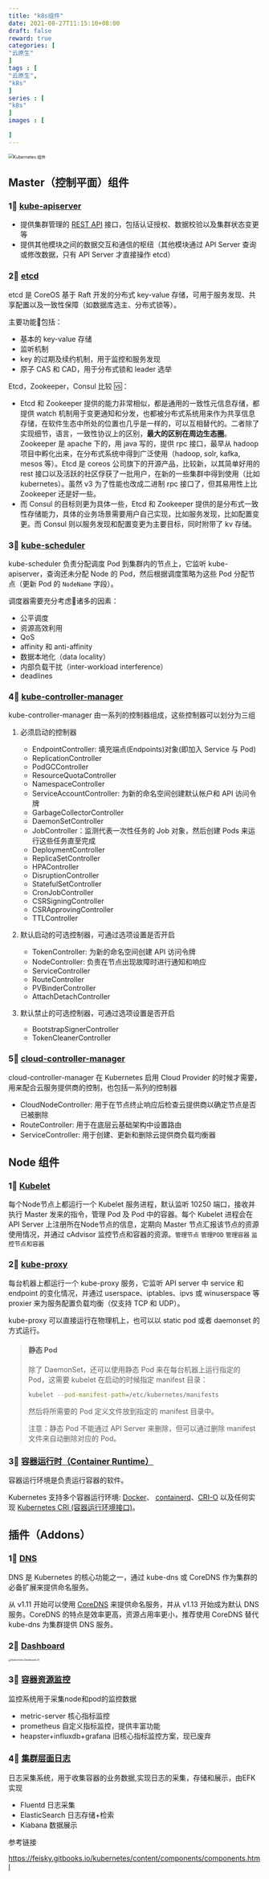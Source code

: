 ```yaml
---
title: "k8s组件"
date: 2021-08-27T11:15:10+08:00
draft: false
reward: true
categories: [
"云原生"
]
tags : [
"云原生",
"k8s"
]
series : [
"k8s"
]
images : [

]
---
```




<img src="http://cdn.tkaid.com/img/components-of-kubernetes.svg" alt="Kubernetes 组件" style="zoom: 60%;" />

## Master（控制平面）组件

### 1⃣️ [kube-apiserver](https://feisky.gitbooks.io/kubernetes/content/components/apiserver.html)

- 提供集群管理的 [REST API](https://kubernetes.io/docs/reference/generated/kubernetes-api/v1.21/) 接口，包括认证授权、数据校验以及集群状态变更等
- 提供其他模块之间的数据交互和通信的枢纽（其他模块通过 API Server 查询或修改数据，只有 API Server 才直接操作 etcd）

### 2⃣️ [etcd](https://feisky.gitbooks.io/kubernetes/content/components/etcd.html)

etcd 是 CoreOS 基于 Raft 开发的分布式 key-value 存储，可用于服务发现、共享配置以及一致性保障（如数据库选主、分布式锁等）。

 主要功能🔧包括：

- 基本的 key-value 存储
- 监听机制
- key 的过期及续约机制，用于监控和服务发现
- 原子 CAS 和 CAD，用于分布式锁和 leader 选举

 Etcd，Zookeeper，Consul 比较 🆚：

- Etcd 和 Zookeeper 提供的能力非常相似，都是通用的一致性元信息存储，都提供 watch 机制用于变更通知和分发，也都被分布式系统用来作为共享信息存储，在软件生态中所处的位置也几乎是一样的，可以互相替代的。二者除了实现细节，语言，一致性协议上的区别，**最大的区别在周边生态圈**。Zookeeper 是 apache 下的，用 java 写的，提供 rpc 接口，最早从 hadoop 项目中孵化出来，在分布式系统中得到广泛使用（hadoop, solr, kafka, mesos 等）。Etcd 是 coreos 公司旗下的开源产品，比较新，以其简单好用的 rest 接口以及活跃的社区俘获了一批用户，在新的一些集群中得到使用（比如 kubernetes）。虽然 v3 为了性能也改成二进制 rpc 接口了，但其易用性上比 Zookeeper 还是好一些。
- 而 Consul 的目标则更为具体一些，Etcd 和 Zookeeper 提供的是分布式一致性存储能力，具体的业务场景需要用户自己实现，比如服务发现，比如配置变更。而 Consul 则以服务发现和配置变更为主要目标，同时附带了 kv 存储。

### 3⃣️ [kube-scheduler](https://kubernetes.io/zh/docs/concepts/overview/components/)

kube-scheduler 负责分配调度 Pod 到集群内的节点上，它监听 kube-apiserver，查询还未分配 Node 的 Pod，然后根据调度策略为这些 Pod 分配节点（更新 Pod 的 `NodeName` 字段）。

调度器需要充分考虑🤔诸多的因素：

- 公平调度
- 资源高效利用
- QoS
- affinity 和 anti-affinity
- 数据本地化（data locality）
- 内部负载干扰（inter-workload interference）
- deadlines

### 4⃣️ [kube-controller-manager](https://feisky.gitbooks.io/kubernetes/content/components/controller-manager.html#kube-controller-manager)

kube-controller-manager 由一系列的控制器组成，这些控制器可以划分为三组

1. 必须启动的控制器

   - EndpointController: 填充端点(Endpoints)对象(即加入 Service 与 Pod)
   - ReplicationController
   - PodGCController
   - ResourceQuotaController
   - NamespaceController
   - ServiceAccountController: 为新的命名空间创建默认帐户和 API 访问令牌
   - GarbageCollectorController
   - DaemonSetController
   - JobController：监测代表一次性任务的 Job 对象，然后创建 Pods 来运行这些任务直至完成
   - DeploymentController
   - ReplicaSetController
   - HPAController
   - DisruptionController
   - StatefulSetController
   - CronJobController
   - CSRSigningController
   - CSRApprovingController
   - TTLController
2. 默认启动的可选控制器，可通过选项设置是否开启

   - TokenController: 为新的命名空间创建 API 访问令牌
   - NodeController: 负责在节点出现故障时进行通知和响应
   - ServiceController
   - RouteController
   - PVBinderController
   - AttachDetachController
3. 默认禁止的可选控制器，可通过选项设置是否开启

   - BootstrapSignerController
   - TokenCleanerController

### 5⃣️ [cloud-controller-manager](https://feisky.gitbooks.io/kubernetes/content/components/controller-manager.html#kube-controller-manager)

cloud-controller-manager 在 Kubernetes 启用 Cloud Provider 的时候才需要，用来配合云服务提供商的控制，也包括一系列的控制器

- CloudNodeController: 用于在节点终止响应后检查云提供商以确定节点是否已被删除
- RouteController: 用于在底层云基础架构中设置路由
- ServiceController: 用于创建、更新和删除云提供商负载均衡器

## Node 组件

### 1⃣️ [Kubelet](https://feisky.gitbooks.io/kubernetes/content/components/kubelet.html)

每个Node节点上都运行一个 Kubelet 服务进程，默认监听 10250 端口，接收并执行 Master 发来的指令，管理 Pod 及 Pod 中的容器。每个 Kubelet 进程会在 API Server 上注册所在Node节点的信息，定期向 Master 节点汇报该节点的资源使用情况，并通过 cAdvisor 监控节点和容器的资源。`管理节点`  `管理POD`  `管理容器`  `监控节点和容器`

### 2⃣️ [kube-proxy](https://feisky.gitbooks.io/kubernetes/content/components/kube-proxy.html)

每台机器上都运行一个 kube-proxy 服务，它监听 API server 中 service 和 endpoint 的变化情况，并通过 userspace、iptables、ipvs 或 winuserspace 等 proxier 来为服务配置负载均衡（仅支持 TCP 和 UDP）。

kube-proxy 可以直接运行在物理机上，也可以以 static pod 或者 daemonset 的方式运行。

> #### 静态 Pod
>
> 除了 DaemonSet，还可以使用静态 Pod 来在每台机器上运行指定的 Pod，这需要 kubelet 在启动的时候指定 manifest 目录：
>
> ```sh
> kubelet --pod-manifest-path=/etc/kubernetes/manifests
> ```
>
> 然后将所需要的 Pod 定义文件放到指定的 manifest 目录中。
>
> 注意：静态 Pod 不能通过 API Server 来删除，但可以通过删除 manifest 文件来自动删除对应的 Pod。

### 3⃣️ [容器运行时（Container Runtime）](https://kubernetes.io/zh/docs/concepts/overview/components/)

容器运行环境是负责运行容器的软件。

Kubernetes 支持多个容器运行环境: [Docker](https://kubernetes.io/zh/docs/reference/kubectl/docker-cli-to-kubectl/)、 [containerd](https://containerd.io/docs/)、[CRI-O](https://cri-o.io/#what-is-cri-o) 以及任何实现 [Kubernetes CRI (容器运行环境接口)](https://github.com/kubernetes/community/blob/master/contributors/devel/sig-node/container-runtime-interface.md)。

## 插件（Addons）

### 1⃣️ [DNS](https://feisky.gitbooks.io/kubernetes/content/components/kube-dns.html)

DNS 是 Kubernetes 的核心功能之一，通过 kube-dns 或 CoreDNS 作为集群的必备扩展来提供命名服务。

从 v1.11 开始可以使用 [CoreDNS](https://coredns.io/) 来提供命名服务，并从 v1.13 开始成为默认 DNS 服务。CoreDNS 的特点是效率更高，资源占用率更小，推荐使用 CoreDNS 替代 kube-dns 为集群提供 DNS 服务。

### 2⃣️ [Dashboard](https://kubernetes.io/zh/docs/tasks/access-application-cluster/web-ui-dashboard/)

<img src="http://cdn.tkaid.com/img/ui-dashboard.png" alt="Kubernetes Dashboard UI" style="zoom: 33%;" />

### 3⃣️ [容器资源监控](https://kubernetes.io/zh/docs/tasks/debug-application-cluster/resource-usage-monitoring/)

监控系统用于采集node和pod的监控数据

- metric-server 核心指标监控
- prometheus 自定义指标监控，提供丰富功能
- heapster+influxdb+grafana 旧核心指标监控方案，现已废弃

### 4⃣️ [集群层面日志](https://kubernetes.io/zh/docs/concepts/cluster-administration/logging/)

日志采集系统，用于收集容器的业务数据,实现日志的采集，存储和展示，由EFK实现

- Fluentd 日志采集
- ElasticSearch 日志存储+检索
- Kiabana 数据展示


参考链接

https://feisky.gitbooks.io/kubernetes/content/components/components.html
